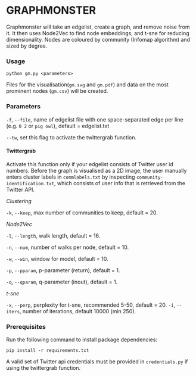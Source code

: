 # GRAPHMONSTER

Graphmonster will take an edgelist, create a graph, and remove noise from it. It then uses Node2Vec to find node embeddings, and t-sne for reducing dimensionality. Nodes are coloured by community (Infomap algorithm) and sized by degree.

### Usage

```
python gm.py <parameters>
```
Files for the visualisation(`gm.svg` and `gm.pdf`) and data on the most prominent nodes (`gm.csv`) will be created.

### Parameters

`-f`, `--file`, name of edgelist file with one space-separated edge per line (e.g. `0 2` or `pig owl`), default = edgelist.txt

`--tw`, set this flag to activate the twittergrab function.

#### Twittergrab
Activate this function only if your edgelist consists of Twitter user id numbers. Before the graph is visualised as a 2D image, the user manually enters cluster labels in `commlabels.txt` by inspecting `community-identification.txt`, which consists of user info that is retrieved from the Twitter API.


_Clustering_

`-k`, `--keep`, max number of communities to keep, default = 20.

_Node2Vec_

`-l`, `--length`, walk length, default = 16. 

`-n`, `--num`, number of walks per node, default = 10.

`-w`, `--win`, window for model, default = 10.

`-p`, `--pparam`, p-parameter (return), default = 1.

`-q`, `--qparam`, q-parameter (inout), default = 1.

_t-sne_

`-x`, `--perp`, perplexity for t-sne, recommended 5-50, default = 20.
`-i`, `--iters`, number of iterations, default 10000 (min 250).

### Prerequisites

Run the following command to install package dependencies:

```
pip install -r requirements.txt
```

A valid set of Twitter api credentials must be provided in `credentials.py` if using the twittergrab function.
